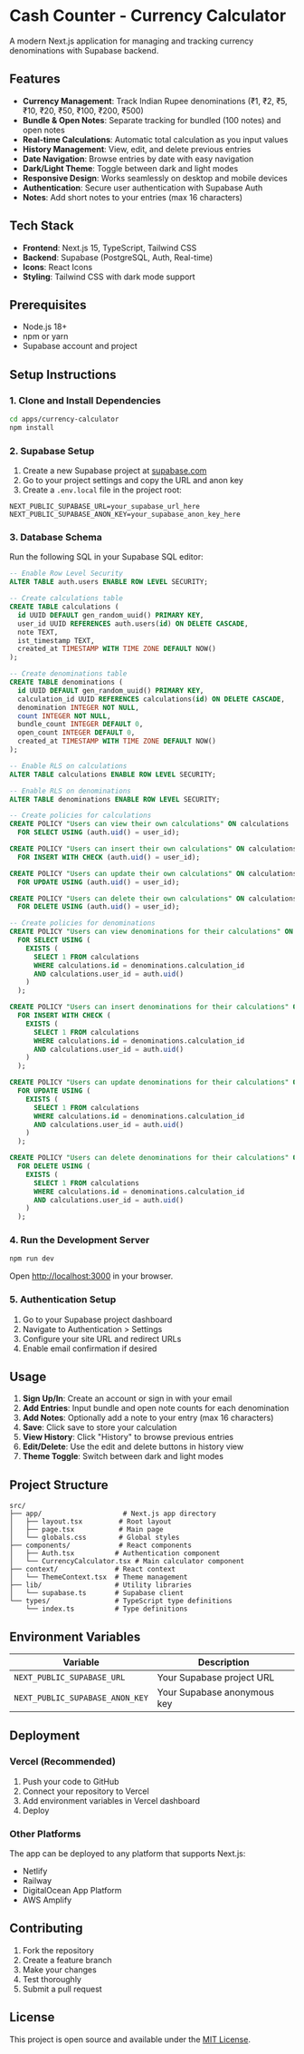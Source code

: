 # Cash Counter - Currency Calculator

A modern Next.js application for managing and tracking currency denominations with Supabase backend.

## Features

- **Currency Management**: Track Indian Rupee denominations (₹1, ₹2, ₹5, ₹10, ₹20, ₹50, ₹100, ₹200, ₹500)
- **Bundle & Open Notes**: Separate tracking for bundled (100 notes) and open notes
- **Real-time Calculations**: Automatic total calculation as you input values
- **History Management**: View, edit, and delete previous entries
- **Date Navigation**: Browse entries by date with easy navigation
- **Dark/Light Theme**: Toggle between dark and light modes
- **Responsive Design**: Works seamlessly on desktop and mobile devices
- **Authentication**: Secure user authentication with Supabase Auth
- **Notes**: Add short notes to your entries (max 16 characters)

## Tech Stack

- **Frontend**: Next.js 15, TypeScript, Tailwind CSS
- **Backend**: Supabase (PostgreSQL, Auth, Real-time)
- **Icons**: React Icons
- **Styling**: Tailwind CSS with dark mode support

## Prerequisites

- Node.js 18+ 
- npm or yarn
- Supabase account and project

## Setup Instructions

### 1. Clone and Install Dependencies

```bash
cd apps/currency-calculator
npm install
```

### 2. Supabase Setup

1. Create a new Supabase project at [supabase.com](https://supabase.com)
2. Go to your project settings and copy the URL and anon key
3. Create a `.env.local` file in the project root:

```env
NEXT_PUBLIC_SUPABASE_URL=your_supabase_url_here
NEXT_PUBLIC_SUPABASE_ANON_KEY=your_supabase_anon_key_here
```

### 3. Database Schema

Run the following SQL in your Supabase SQL editor:

```sql
-- Enable Row Level Security
ALTER TABLE auth.users ENABLE ROW LEVEL SECURITY;

-- Create calculations table
CREATE TABLE calculations (
  id UUID DEFAULT gen_random_uuid() PRIMARY KEY,
  user_id UUID REFERENCES auth.users(id) ON DELETE CASCADE,
  note TEXT,
  ist_timestamp TEXT,
  created_at TIMESTAMP WITH TIME ZONE DEFAULT NOW()
);

-- Create denominations table
CREATE TABLE denominations (
  id UUID DEFAULT gen_random_uuid() PRIMARY KEY,
  calculation_id UUID REFERENCES calculations(id) ON DELETE CASCADE,
  denomination INTEGER NOT NULL,
  count INTEGER NOT NULL,
  bundle_count INTEGER DEFAULT 0,
  open_count INTEGER DEFAULT 0,
  created_at TIMESTAMP WITH TIME ZONE DEFAULT NOW()
);

-- Enable RLS on calculations
ALTER TABLE calculations ENABLE ROW LEVEL SECURITY;

-- Enable RLS on denominations
ALTER TABLE denominations ENABLE ROW LEVEL SECURITY;

-- Create policies for calculations
CREATE POLICY "Users can view their own calculations" ON calculations
  FOR SELECT USING (auth.uid() = user_id);

CREATE POLICY "Users can insert their own calculations" ON calculations
  FOR INSERT WITH CHECK (auth.uid() = user_id);

CREATE POLICY "Users can update their own calculations" ON calculations
  FOR UPDATE USING (auth.uid() = user_id);

CREATE POLICY "Users can delete their own calculations" ON calculations
  FOR DELETE USING (auth.uid() = user_id);

-- Create policies for denominations
CREATE POLICY "Users can view denominations for their calculations" ON denominations
  FOR SELECT USING (
    EXISTS (
      SELECT 1 FROM calculations 
      WHERE calculations.id = denominations.calculation_id 
      AND calculations.user_id = auth.uid()
    )
  );

CREATE POLICY "Users can insert denominations for their calculations" ON denominations
  FOR INSERT WITH CHECK (
    EXISTS (
      SELECT 1 FROM calculations 
      WHERE calculations.id = denominations.calculation_id 
      AND calculations.user_id = auth.uid()
    )
  );

CREATE POLICY "Users can update denominations for their calculations" ON denominations
  FOR UPDATE USING (
    EXISTS (
      SELECT 1 FROM calculations 
      WHERE calculations.id = denominations.calculation_id 
      AND calculations.user_id = auth.uid()
    )
  );

CREATE POLICY "Users can delete denominations for their calculations" ON denominations
  FOR DELETE USING (
    EXISTS (
      SELECT 1 FROM calculations 
      WHERE calculations.id = denominations.calculation_id 
      AND calculations.user_id = auth.uid()
    )
  );
```

### 4. Run the Development Server

```bash
npm run dev
```

Open [http://localhost:3000](http://localhost:3000) in your browser.

### 5. Authentication Setup

1. Go to your Supabase project dashboard
2. Navigate to Authentication > Settings
3. Configure your site URL and redirect URLs
4. Enable email confirmation if desired

## Usage

1. **Sign Up/In**: Create an account or sign in with your email
2. **Add Entries**: Input bundle and open note counts for each denomination
3. **Add Notes**: Optionally add a note to your entry (max 16 characters)
4. **Save**: Click save to store your calculation
5. **View History**: Click "History" to browse previous entries
6. **Edit/Delete**: Use the edit and delete buttons in history view
7. **Theme Toggle**: Switch between dark and light modes

## Project Structure

```
src/
├── app/                    # Next.js app directory
│   ├── layout.tsx         # Root layout
│   ├── page.tsx           # Main page
│   └── globals.css        # Global styles
├── components/            # React components
│   ├── Auth.tsx          # Authentication component
│   └── CurrencyCalculator.tsx # Main calculator component
├── context/              # React context
│   └── ThemeContext.tsx  # Theme management
├── lib/                  # Utility libraries
│   └── supabase.ts       # Supabase client
└── types/                # TypeScript type definitions
    └── index.ts          # Type definitions
```

## Environment Variables

| Variable | Description |
|----------|-------------|
| `NEXT_PUBLIC_SUPABASE_URL` | Your Supabase project URL |
| `NEXT_PUBLIC_SUPABASE_ANON_KEY` | Your Supabase anonymous key |

## Deployment

### Vercel (Recommended)

1. Push your code to GitHub
2. Connect your repository to Vercel
3. Add environment variables in Vercel dashboard
4. Deploy

### Other Platforms

The app can be deployed to any platform that supports Next.js:
- Netlify
- Railway
- DigitalOcean App Platform
- AWS Amplify

## Contributing

1. Fork the repository
2. Create a feature branch
3. Make your changes
4. Test thoroughly
5. Submit a pull request

## License

This project is open source and available under the [MIT License](LICENSE).
